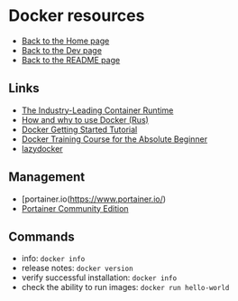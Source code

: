 # Docker resources

- [Back to the Home page](../../README.md)
- [Back to the Dev page](../README.md)
- [Back to the README page](README.md)

## Links
- [The Industry-Leading Container Runtime](https://www.docker.com/community-edition/ "docker.com")
- [How and why to use Docker (Rus)](https://guides.hexlet.io/docker/ "guides.hexlet.io")
- [Docker Getting Started Tutorial](https://github.com/docker/getting-started "github.com")
- [Docker Training Course for the Absolute Beginner](https://kodekloud.com/courses/docker-for-the-absolute-beginner/ "kodekloud.com")
- [lazydocker](https://github.com/jesseduffield/lazydocker)

## Management
- [portainer.io(https://www.portainer.io/)
- [Portainer Community Edition](https://hub.docker.com/r/portainer/portainer-ce)

## Commands
- info: `docker info` 
- release notes: `docker version` 
- verify successful installation: `docker info` 
- check the ability to run images: `docker run hello-world`
